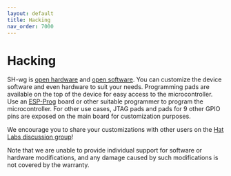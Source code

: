 ```yaml
---
layout: default
title: Hacking
nav_order: 7000
---
```


# Hacking

SH-wg is [open hardware](https://github.com/hatlabs/SH-wg-hardware) and [open software](https://github.com/hatlabs/SH-wg-firmware).
You can customize the device software and even hardware to suit your needs.
Programming pads are available on the top of the device for easy access to the microcontroller.
Use an [ESP-Prog](https://espressif-docs.readthedocs-hosted.com/projects/espressif-esp-iot-solution/en/latest/hw-reference/ESP-Prog_guide.html) board or other suitable programmer to program the microcontroller.
For other use cases, JTAG pads and pads for 9 other GPIO pins are exposed on the main board for customization purposes.

We encourage you to share your customizations with other users on the [Hat Labs discussion group](https://github.com/hatlabs/discussions/discussions/)!

Note that we are unable to provide individual support for software or hardware modifications, and any damage caused by such modifications is not covered by the warranty.
